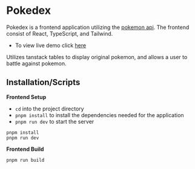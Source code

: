 # Pokedex

Pokedex is a frontend application utilizing the [pokemon api](https://pokeapi.co/).
The frontend consist of React, TypeScript, and Tailwind. 
- To view live demo click [here](https://pokedex-benson.netlify.app/)

Utilizes tanstack tables to display original pokemon, and allows a user to battle against pokemon.

## Installation/Scripts

**Frontend Setup**

- `cd` into the project directory 
- `pnpm install` to install the dependencies needed for the application
- `pnpm run dev` to start the server

```console
pnpm install
pnpm run dev
```

**Frontend Build** 
```console
pnpm run build
```
